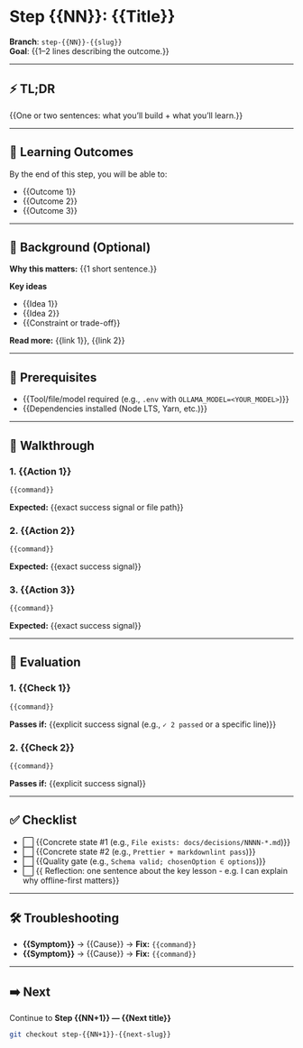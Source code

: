 # Step {{NN}}: {{Title}}

**Branch**: `step-{{NN}}-{{slug}}`  
**Goal**: {{1–2 lines describing the outcome.}}

---

## ⚡ TL;DR

{{One or two sentences: what you’ll build + what you’ll learn.}}

---

## 🎯 Learning Outcomes

By the end of this step, you will be able to:

- {{Outcome 1}}
- {{Outcome 2}}
- {{Outcome 3}}

---

## 🧠 Background (Optional)

**Why this matters:** {{1 short sentence.}}

**Key ideas**

- {{Idea 1}}
- {{Idea 2}}
- {{Constraint or trade-off}}

**Read more:** {{link 1}}, {{link 2}}

---

## 🔑 Prerequisites

- {{Tool/file/model required (e.g., `.env` with `OLLAMA_MODEL=<YOUR_MODEL>`)}}
- {{Dependencies installed (Node LTS, Yarn, etc.)}}

---

## 🧭 Walkthrough

### 1. {{Action 1}}

```bash
{{command}}
```

**Expected:** {{exact success signal or file path}}

### 2. {{Action 2}}

```bash
{{command}}
```

**Expected:** {{exact success signal}}

### 3. {{Action 3}}

```bash
{{command}}
```

**Expected:** {{exact success signal}}

---

## 🧪 Evaluation

### 1. {{Check 1}}

```bash
{{command}}
```

**Passes if:** {{explicit success signal (e.g., `✓ 2 passed` or a specific line)}}

### 2. {{Check 2}}

```bash
{{command}}
```

**Passes if:** {{explicit success signal}}

---

## ✅ Checklist

- ⬜ {{Concrete state #1 (e.g., `File exists: docs/decisions/NNNN-*.md`)}}
- ⬜ {{Concrete state #2 (e.g., `Prettier + markdownlint pass`)}}
- ⬜ {{Quality gate (e.g., `Schema valid; chosenOption ∈ options`)}}
- ⬜ {{ Reflection: one sentence about the key lesson - e.g. I can explain why offline-first matters}}

---

## 🛠️ Troubleshooting

- **{{Symptom}}** → {{Cause}} → **Fix:** `{{command}}`
- **{{Symptom}}** → {{Cause}} → **Fix:** `{{command}}`

---

## ➡️ Next

Continue to **Step {{NN+1}} — {{Next title}}**

```bash
git checkout step-{{NN+1}}-{{next-slug}}
```
